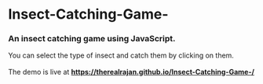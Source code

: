# Insect-Catching-Game-
### An insect catching game using JavaScript.
You can select the type of insect and catch them by clicking on them. <br><br>
The demo is live at **https://therealrajan.github.io/Insect-Catching-Game-/**
